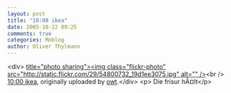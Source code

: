 ```yaml
---
layout: post
title: "10:00 ikea"
date: 2005-10-22 09:25
comments: true
categories: Moblog
author: Oliver Thylmann
---
```



&lt;div&gt;	[ title=&quot;photo sharing&quot;&gt;&lt;img class=&quot;flickr-photo&quot; src=&quot;http://static.flickr.com/29/54800732_19d1ee3075.jpg&quot; alt=&quot;&quot; /&gt;](http://www.flickr.com/photos/oliver/54800732/)&lt;br /&gt;	[10:00 ikea](http://www.flickr.com/photos/oliver/54800732/), originally uploaded by [owt](http://www.flickr.com/people/oliver/).&lt;/div&gt;				&lt;p&gt;	Die frisur hÃ¤lt&lt;/p&gt;


